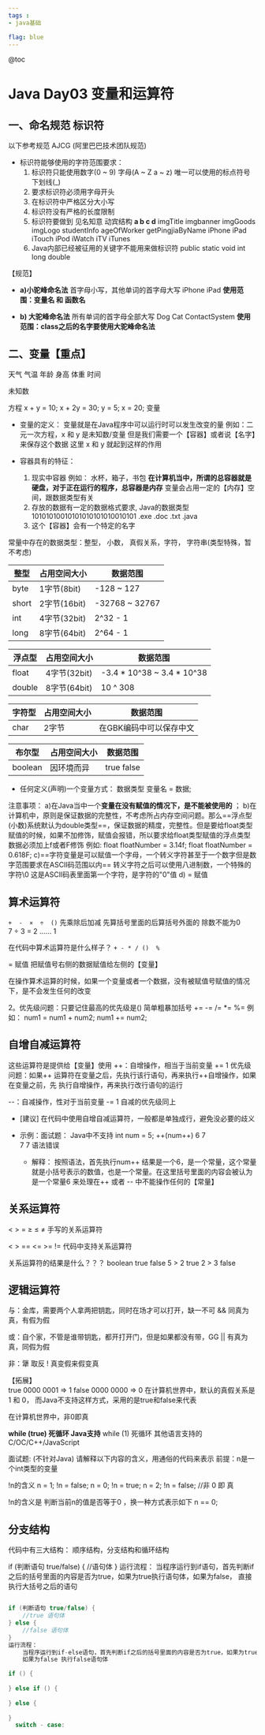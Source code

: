 ```yaml
---
tags : 
- java基础

flag: blue
---
```


@toc

# Java Day03 变量和运算符

## 一、命名规范 标识符

以下参考规范 AJCG (阿里巴巴技术团队规范)

- 标识符能够使用的字符范围要求：
  1. 标识符只能使用数字(0 ~ 9) 字母(A ~ Z a ~ z) 唯一可以使用的标点符号下划线(_)
  2. 要求标识符必须用字母开头
  3. 在标识符中严格区分大小写
  4. 标识符没有严格的长度限制
  5. 标识符要做到 见名知意 动宾结构
      **a b c d** 
      imgTitle
      imgbanner
      imgGoods
      imgLogo
      studentInfo ageOfWorker getPingjiaByName
      iPhone iPad iTouch iPod iWatch iTV iTunes
  6. Java内部已经被征用的关键字不能用来做标识符 
      public static void 
      int long double 
  

【规范】
- **a)小驼峰命名法**
      首字母小写，其他单词的首字母大写
      iPhone iPad
    **使用范围：变量名 和 函数名**
  
 -  **b) 大驼峰命名法**
      所有单词的首字母全部大写
      Dog Cat ContactSystem
      **使用范围：class之后的名字要使用大驼峰命名法**


## 二、变量【重点】
  天气 气温 年龄 身高 体重 时间
      
  未知数

  方程
  x + y = 10;
  x + 2y = 30;
  y = 5;
  x = 20;
  变量

 - 变量的定义：
      变量就是在Java程序中可以运行时可以发生改变的量
      例如：二元一次方程，x 和 y 是未知数/变量 但是我们需要一个【容器】或者说【名字】来保存这个数据
          这里 x 和 y 就起到这样的作用
  
 - 容器具有的特征：
      1. 现实中容器 例如： 水杯，箱子，书包
         **在计算机当中，所谓的总容器就是硬盘，对于正在运行的程序，总容器是内存**
         变量会占用一定的【内存】空间，跟数据类型有关
      2. 存放的数据有一定的数据格式要求, Java的数据类型
         10101010010101010101010010101
         .exe  .doc  .txt   .java
      3. 这个【容器】会有一个特定的名字

  常量中存在的数据类型：整型， 小数， 真假关系，字符， 字符串(类型特殊，暂不考虑)

整型 | 占用空间大小 | 数据范围
---|---|---
byte | 1字节(8bit) | -128 ~ 127
short | 2字节(16bit) | -32768 ~ 32767 
int | 4字节(32bit) | 2^32 - 1
long | 8字节(64bit) | 2^64 - 1


浮点型 | 占用空间大小 | 数据范围
---|---|---
float | 4字节(32bit) | -3.4 * 10^38 ~ 3.4 * 10^38
double | 8字节(64bit) | 10 ^ 308


字符型 | 占用空间大小 | 数据范围
---|---|---
char | 2字节 | 在GBK编码中可以保存中文


布尔型 | 占用空间大小 | 数据范围
---|---|---
boolean | 因环境而异 | true false



 - 任何定义(声明)一个变量方式：
      数据类型  变量名 = 数据;

  注意事项：
      a)在Java当中一个**变量在没有赋值的情况下，是不能被使用的** ；
      b)在计算机中，原则是保证数据的完整性，不考虑所占内存空间问题。那么==浮点型(小数)系统默认为double类型==，保证数据的精度，完整性。但是要给float类型赋值的时候，如果不加修饰，赋值会报错，所以要求给float类型赋值的浮点类型数据必须加上f或者F修饰
      例如:
          float floatNumber = 3.14f;
          float floatNumber = 0.618F;
      c)==字符变量是可以赋值一个字母，一个转义字符甚至于一个数字但是数字范围要求在ASCII码范围以内==
      转义字符之后可以使用八进制数，一个特殊的字符\0 这是ASCII码表里面第一个字符，是字符的"0"值
      d) = 赋值

## 算术运算符
  `+  -  ×  ÷  ()`
  先乘除后加减
  先算括号里面的后算括号外面的
  除数不能为0  
  7 ÷ 3 = 2 …… 1

在代码中算术运算符是什么样子？
 `+ - * / ()  %`

= 赋值 把赋值号右侧的数据赋值给左侧的【变量】

  在操作算术运算的时候，如果一个变量或者一个数据，没有被赋值号赋值的情况下，是不会发生任何的改变

  2。优先级问题：只要记住最高的优先级是() 简单粗暴加括号
  += -= /= *= %=
  例如：
      num1 = num1 + num2;
      num1 += num2;
        
## 自增自减运算符
  这些运算符是提供给【变量】使用
  ++：自增操作，相当于当前变量 += 1
      优先级问题：如果++ 运算符在变量之后，先执行该行语句，再来执行++自增操作，如果在变量之前，先
      执行自增操作，再来执行改行语句的运行

  --：自减操作，性对于当前变量 -= 1
      自减的优先级同上
        
  - [建议]
      在代码中使用自增自减运算符，一般都是单独成行，避免没必要的歧义
      
  - 示例：面试题： Java中不支持
      int num = 5;
      ++(num++) 6  7  
                7  7
                语法错误
     - 解释：
    按照语法，首先执行num++ 结果是一个6，是一个常量，这个常量就是小括号表示的数值，也是一个常量。在这里括号里面的内容会被认为是一个常量6 来处理在++ 或者 -- 中不能操作任何的【常量】
                  
## 关系运算符
  < >  = ≥ ≤ ≠ 
  手写的关系运算符

  < > == <= >= !=
  代码中支持关系运算符

  关系运算符的结果是什么？？？
  boolean  true  false
  5 > 2 true
  2 > 3 false
    
## 逻辑运算符
与：金库，需要两个人拿两把钥匙，同时在场才可以打开，缺一不可
    && 同真为真，有假为假
    
或：自个家，不管是谁带钥匙，都开打开门，但是如果都没有带，GG
    || 有真为真，同假为假

非：犟 取反
    ! 真变假来假变真

【拓展】    
    true 0000 0001 => 1
    false 0000 0000  => 0
    在计算机世界中，默认的真假关系是 1 和 0， 而Java不支持这样方式，采用的是true和false来代表

在计算机世界中，非0即真

  **while (true) 死循环  Java支持**
  while (1)    死循环 其他语言支持的 C/OC/C++/JavaScript

  面试题: (不针对Java)
      请解释以下内容的含义，用通俗的代码来表示
      前提：n是一个int类型的变量
     
  !n的含义
  n = 1;   !n  = false;
  n = 0;   !n  = true;
  n = 2;   !n  = false; //非 0 即 真 

  !n的含义是 判断当前n的值是否等于0 ，换一种方式表示如下
  n == 0;


## 分支结构
  代码中有三大结构：
      顺序结构，分支结构和循环结构
      
  if (判断语句 true/false) {
      //语句体
  }
  运行流程：
      当程序运行到if语句，首先判断if 之后的括号里面的内容是否为true，如果为true执行语句体，如果为false，
      直接执行大括号之后的语句

```java

if (判断语句 true/false) {
    //true 语句体
} else {
    //false 语句体
}
运行流程：
    当程序运行到if-else语句，首先判断if之后的括号里面的内容是否为true，如果为true执行true 语句体，
    如果为false 执行false语句体

if () {
    
} else if () {
    
} else {
    
}  
  switch - case:
```
